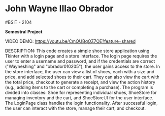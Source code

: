 # John Wayne Illao Obrador

#BSIT - 2104

**Semestral Project**

VIDEO DEMO: https://youtu.be/CmQUBqOZ7OE?feature=shared


DESCRIPTION: This code creates a simple shoe store application using Tkinter with a login page and a store interface. The login page requires the user to enter a username and password, and if the credentials are correct ("Wayneshing" and "obrador010205"), the user gains access to the store. In the store interface, the user can view a list of shoes, each with a size and price, and add selected shoes to their cart. They can also view the cart with the total price, checkout to generate a receipt, and view the action history (e.g., adding items to the cart or completing a purchase). The program is divided into classes: Shoe for representing individual shoes, ShoeStore for managing inventory and the cart, and ShoeStoreUI for the user interface. The LoginPage class handles the login functionality. After successful login, the user can interact with the store, manage their cart, and checkout.
